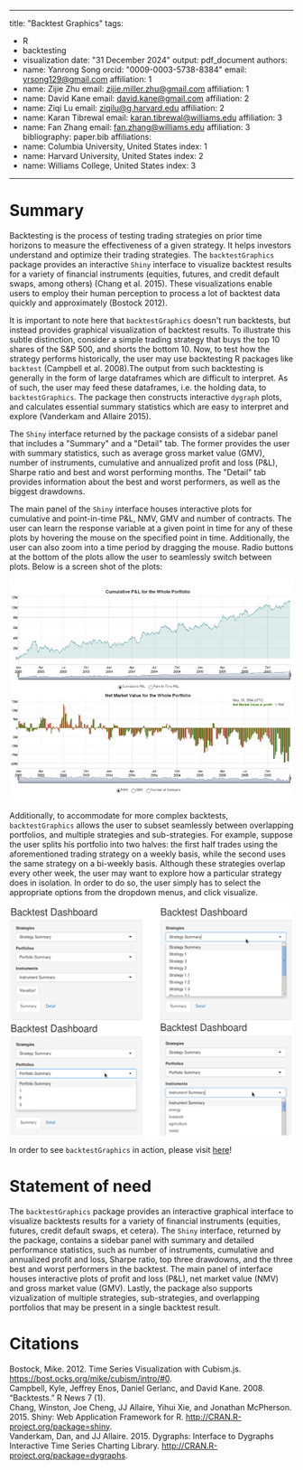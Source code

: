 
---
title: "Backtest Graphics"
tags:
- R
- backtesting
- visualization
date: "31 December 2024"
output: pdf_document
authors:
- name: Yanrong Song
  orcid: "0009-0003-5738-8384"
  email: yrsong129@gmail.com
  affiliation: 1
- name: Zijie Zhu
  email: zijie.miller.zhu@gmail.com
  affiliation: 1
- name: David Kane
  email: david.kane@gmail.com
  affiliation: 2
- name: Ziqi Lu
  email: ziqilu@g.harvard.edu
  affiliation: 2
- name: Karan Tibrewal
  email: karan.tibrewal@williams.edu
  affiliation: 3
- name: Fan Zhang
  email: fan.zhang@williams.edu
  affiliation: 3
bibliography: paper.bib
affiliations:
- name: Columbia University, United States
  index: 1
- name: Harvard University, United States
  index: 2
- name: Williams College, United States
  index: 3
---



# Summary

Backtesting is the process of testing trading strategies on prior time horizons to measure the effectiveness of a given strategy. It helps investors understand and optimize their trading strategies. The `backtestGraphics` package provides an interactive `Shiny` interface to visualize backtest results for a variety of financial instruments (equities, futures, and credit default swaps, among others)  (Chang et al. 2015). These visualizations enable users to employ their human perception to process a lot of backtest data quickly and approximately (Bostock 2012). 

It is important to note here that `backtestGraphics` doesn't run backtests, but instead provides graphical visualization of backtest results. To illustrate this subtle distinction, consider a simple trading strategy that buys the top 10 shares of the S&P 500, and shorts the bottom 10. Now, to test how the strategy performs historically, the user may use backtesting R packages like `backtest` (Campbell et al. 2008).The output from such backtesting is generally in the form of large dataframes which are difficult to interpret. As of such, the user may feed these dataframes, i.e. the holding data, to `backtestGraphics`. The package then constructs interactive `dygraph` plots, and calculates essential summary statistics which are easy to interpret and explore (Vanderkam and Allaire 2015). 

The `Shiny` interface returned by the package consists of a sidebar panel that includes a "Summary" and a "Detail" tab. The former provides the user with summary statistics, such as average gross market value (GMV), number of instruments, cumulative and annualized profit and loss (P&L), Sharpe ratio and best and worst performing months. The "Detail" tab provides information about the best and worst performers, as well as the biggest drawdowns. 

The main panel of the `Shiny` interface houses interactive plots for cumulative and point-in-time P&L, NMV, GMV and number of contracts. The user can learn the response variable at a given point in time for any of these plots by hovering the mouse on the specified point in time. Additionally, the user can also zoom into a time period by dragging the mouse. Radio buttons at the bottom of the plots allow the user to seamlessly switch between plots. Below is a screen shot of the plots: 

![](vignettes/img/plots.png)

Additionally, to accommodate for more complex backtests, `backtestGraphics` allows the user to subset seamlessly between overlapping portfolios, and multiple strategies and sub-strategies. For example, suppose the user splits his portfolio into two halves: the first half trades using the aforementioned trading strategy on a weekly basis, while the second uses the same strategy on a bi-weekly basis. Although these strategies overlap every other week, the user may want to explore how a particular strategy does in isolation. In order to do so, the user simply has to select the appropriate options from the dropdown menus, and click visualize. 

![](vignettes/img/dropdown.png)

In order to see `backtestGraphics` in action, please visit [here](https://backtestgraphics.shinyapps.io/backtestGraphics)!

# Statement of need

The `backtestGraphics` package provides an interactive graphical interface to visualize backtests results for a variety of financial instruments (equities, futures, credit default swaps, et cetera).
The `Shiny` interface, returned by the package, contains a sidebar panel with summary and detailed performance statistics, such as number of instruments, cumulative and annualized profit and loss, Sharpe ratio, top three drawdowns, and the three best and worst performers in the backtest. 
The main panel of interface houses interactive plots of profit and loss (P\&L), net market value (NMV) and gross market value (GMV). Lastly, the package also supports vizualization of multiple strategies, sub-strategies, and overlapping portfolios that may be present in a single backtest result. 

# Citations

Bostock, Mike. 2012. Time Series Visualization with Cubism.js. https://bost.ocks.org/mike/cubism/intro/#0.     
Campbell, Kyle, Jeffrey Enos, Daniel Gerlanc, and David Kane. 2008. “Backtests.” R News 7 (1).    
Chang, Winston, Joe Cheng, JJ Allaire, Yihui Xie, and Jonathan McPherson. 2015. Shiny: Web Application
Framework for R. http://CRAN.R-project.org/package=shiny.    
Vanderkam, Dan, and JJ Allaire. 2015. Dygraphs: Interface to Dygraphs Interactive Time Series Charting
Library. http://CRAN.R-project.org/package=dygraphs.    
